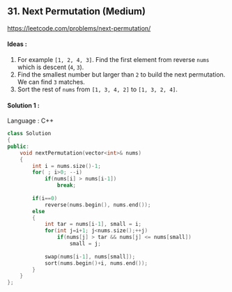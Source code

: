 ## **31. Next Permutation (Medium)** 

https://leetcode.com/problems/next-permutation/



#### Ideas : 

1. For example `[1, 2, 4, 3]`. Find the first element from reverse `nums` which is descent (`4`, `3`).
2. Find the smallest number but larger than `2` to build the next permutation. We can find `3` matches.
3. Sort the rest of `nums` from `[1, 3, 4, 2]` to `[1, 3, 2, 4]`.



#### Solution 1 :

Language : C++

```C++
class Solution 
{
public:
    void nextPermutation(vector<int>& nums) 
    {
        int i = nums.size()-1;
        for( ; i>0; --i)
            if(nums[i] > nums[i-1])
                break;
        
        if(i==0)
            reverse(nums.begin(), nums.end());
        else
        {
            int tar = nums[i-1], small = i;
            for(int j=i+1; j<nums.size();++j)
                if(nums[j] > tar && nums[j] <= nums[small])
                    small = j;
            
            swap(nums[i-1], nums[small]);
            sort(nums.begin()+i, nums.end());
        }
    }
};
```

